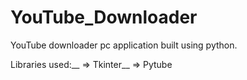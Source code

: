 # YouTube_Downloader
YouTube downloader pc application built using python.

Libraries used:__
=> Tkinter__
=> Pytube


